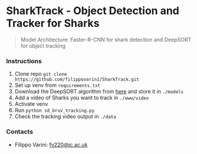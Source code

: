 # SharkTrack - Object Detection and Tracker for Sharks

> Model Architecture: Faster-R-CNN for shark detection and DeepSORT for object tracking
> 

### Instructions

1. Clone repo `git clone https://github.com/filippovarini/SharkTrack.git`
2. Set up venv from `requirements.txt`
3. Download the DeepSORT algorithm from [here](https://drive.google.com/uc?id=11ZSZcG-bcbueXZC3rN08CM0qqX3eiHxf&confirm=t) and store it in `./models`
4. Add a video of Sharks you want to track in `./www/video`
5. Activate venv
6. Run `python sd_bruv_tracking.py`
7. Check the tracking video output in `./data`

### Contacts

- Filippo Varini: fv220@ic.ac.uk